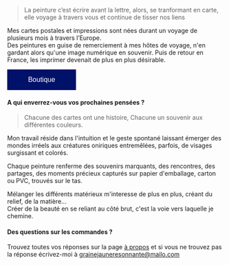 <style> 
  button {
    background-color: #001169;  
    border: none; 
    color: white; 
    padding: 15px 32px; 
    text-align: center; 
    text-decoration: none; 
    display: inline-block; 
    font-size: 16px; 
    margin: 0;
    width: 10em; 
    cursor: pointer; 
  }
  .button {
    border: none;
  }
</style>

> La peinture c’est écrire avant la lettre, alors, se tranformant en carte, elle voyage à travers vous et continue de tisser nos liens

Mes cartes postales et impressions sont nées durant un voyage de plusieurs mois à travers l’Europe. <br>
Des peintures en guise de remerciement à mes hôtes de voyage, n'en gardant alors qu'une image numérique en souvenir.
Puis de retour en France, les imprimer devenait de plus en plus désirable.

<a class="button" href="https://boutique.peintureresonnante.fr" target="_blank" >
<button>Boutique</button>
</a>

#### A qui enverrez-vous vos prochaines pensées ?

> Chacune des cartes ont une histoire, 
> Chacune un souvenir aux différentes couleurs.

Mon travail réside dans l'intuition et le geste spontané laissant émerger des mondes irréels aux créatures oniriques entremêlées, parfois, de visages surgissant et colorés.

Chaque peinture renferme des souvenirs marquants, des rencontres, des partages, des moments précieux capturés sur papier d'emballage, carton ou PVC, trouvés sur le tas.

Mélanger les différents matérieux m'interesse de plus en plus, créant du relief, de la matière... <br>Créer de la beauté en se reliant au côté brut, c'est la voie vers laquelle je chemine.

#### Des questions sur les commandes ?

Trouvez toutes vos réponses sur la page <a href="a-propos.md">à propos</a> et si vous ne trouvez pas la réponse écrivez-moi à grainejauneresonnante@mailo.com

